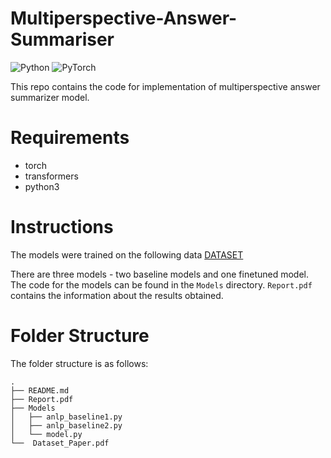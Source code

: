 # Multiperspective-Answer-Summariser

![Python](https://img.shields.io/badge/python-3670A0?style=for-the-badge&logo=python&logoColor=ffdd54) ![PyTorch](https://img.shields.io/badge/PyTorch-%23EE4C2C.svg?style=for-the-badge&logo=PyTorch&logoColor=white)

This repo contains the code for implementation of multiperspective answer summarizer model.  

# Requirements
- torch
- transformers
- python3

# Instructions

The models were trained on the following data [DATASET](https://huggingface.co/datasets/alexfabbri/answersumm)

There are three models - two baseline models and one finetuned model. The code for the models can be found in the `Models` directory. `Report.pdf` contains the information about the results obtained. 

# Folder Structure

The folder structure is as follows:

```
.
├── README.md
├── Report.pdf
├── Models
│   ├── anlp_baseline1.py
│   ├── anlp_baseline2.py
│   └── model.py
└──  Dataset_Paper.pdf
```
